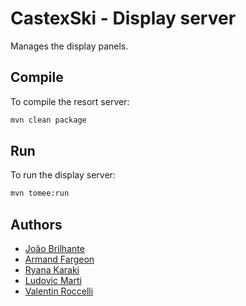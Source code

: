 # CastexSki - Display server

Manages the display panels.

## Compile

To compile the resort server:

```bash
mvn clean package
```

## Run

To run the display server:

```bash
mvn tomee:run
```

## Authors

- [João Brilhante](https://github.com/JoaoBrlt)
- [Armand Fargeon](https://github.com/armandfargeon)
- [Ryana Karaki](https://github.com/RyanaKaraki)
- [Ludovic Marti](https://github.com/LudovicMarti)
- [Valentin Roccelli](https://github.com/RoccelliV)
